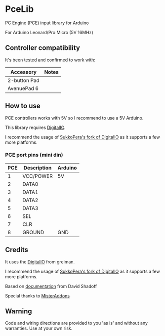 # PceLib
PC Engine (PCE) input library for Arduino

For Arduino Leonard/Pro Micro (5V 16MHz)

## Controller compatibility

It's been tested and confirmed to work with:

| Accessory        | Notes                                    |
|------------------|------------------------------------------|
| 2-button Pad     |                                          |
| AvenuePad 6      |                                          |


## How to use
PCE controllers works with 5V so I recommend to use a 5V Arduino.

This library requires [DigitalIO](https://github.com/greiman/DigitalIO).

I recommend the usage of [SukkoPera's fork of DigitalIO](https://github.com/SukkoPera/DigitalIO) as it supports a few more platforms.


### PCE port pins (mini din)

| PCE | Description | Arduino |
|-----|-------------|---------|
| 1   | VCC/POWER   | 5V      |
| 2   | DATA0       |         |
| 3   | DATA1       |         |
| 4   | DATA2       |         |
| 5   | DATA3       |         |
| 6   | SEL         |         |
| 7   | CLR         |         |
| 8   | GROUND      | GND     |


## Credits

It uses the [DigitalIO](https://github.com/greiman/DigitalIO) from greiman.

I recommend the usage of [SukkoPera's fork of DigitalIO](https://github.com/SukkoPera/DigitalIO) as it supports a few more platforms.

Based on [documentation](https://github.com/dshadoff/PCE_Controller_Info) from David Shadoff

Special thanks to [MisterAddons](https://github.com/misteraddons)


## Warning
Code and wiring directions are provided to you 'as is' and without any warranties. Use at your own risk.
